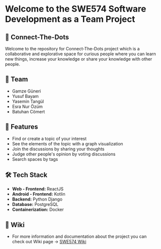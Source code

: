 # Welcome to the SWE574 Software Development as a Team Project

## 👾 Connect-The-Dots
Welcome to the repository for Connect-The-Dots project which is a collaborative and explorative space for curious people where you can learn new things, increase your knowledge or share your knowledge with other people.

## 🏀 Team
* Gamze Güneri
* Yusuf Bayam
* Yasemin Tangül
* Esra Nur Özüm
* Batuhan Cömert

## 🎯 Features
* Find or create a topic of your interest
* See the elements of the topic with a graph visualization
* Join the discussions by sharing your thoughts
* Judge other people's opinion by voting discussions
* Search spaces by tags

## 🛠 Tech Stack
* **Web - Frontend:** ReactJS
* **Android - Frontend:** Kotlin
* **Backend:** Python Django
* **Database:** PostgreSQL
* **Containerization:** Docker

## 📝 Wiki
* For more information and documentation about the project you can check out Wiki page -> [SWE574 Wiki](https://github.com/SWE574-Connect-The-Dots/SWE574-ConnectTheDots/wiki)
